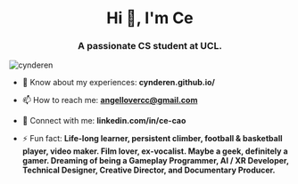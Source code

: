 <h1 align="center">Hi 👋, I'm Ce</h1>
<h3 align="center">A passionate CS student at UCL.</h3>

<p align="left"> <img src="https://komarev.com/ghpvc/?username=cynderen&label=Profile%20views&color=0e75b6&style=flat" alt="cynderen" /> </p>

- 📄 Know about my experiences: **cynderen.github.io/**

- 📫 How to reach me: **angellovercc@gmail.com**

- 🔗 Connect with me: **linkedin.com/in/ce-cao**

- ⚡ Fun fact: **Life-long learner, persistent climber, football & basketball player, video maker. Film lover, ex-vocalist. Maybe a geek, definitely a gamer. Dreaming of being a Gameplay Programmer, AI / XR Developer, Technical Designer, Creative Director, and Documentary Producer.**
